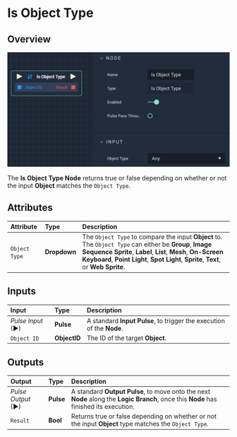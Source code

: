 # Is Object Type

## Overview

![The Is Object Type Node.](../../.gitbook/assets/isobjecttype.png)

The **Is Object Type Node** returns true or false depending on whether or not the input **Object** matches the `Object Type`.

## Attributes

| Attribute | Type | Description |
| :--- | :--- | :--- |
| `Object Type` | **Dropdown** | The `Object Type` to compare the input **Object** to. The `Object Type` can either be **Group**, **Image Sequence Sprite**, **Label**, **List**, **Mesh**, **On-Screen Keyboard**, **Point Light**, **Spot Light**, **Sprite**, **Text**, or **Web Sprite**. |

## Inputs

| Input | Type | Description |
| :--- | :--- | :--- |
| _Pulse Input_ \(►\) | **Pulse** | A standard **Input Pulse**, to trigger the execution of the **Node**. |
| `Object ID` | **ObjectID** | The ID of the target **Object**. |

## Outputs

| Output | Type | Description |
| :--- | :--- | :--- |
| _Pulse Output_ \(►\) | **Pulse** | A standard **Output Pulse**, to move onto the next **Node** along the **Logic Branch**, once this **Node** has finished its execution. |
| `Result` | **Bool** | Returns true or false depending on whether or not the input **Object** type matches the `Object Type`. |

